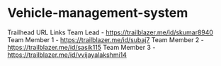 # Vehicle-management-system
Trailhead URL Links
Team Lead - https://trailblazer.me/id/skumar8940
Team Member 1 - https://trailblazer.me/id/subaj7
Team Member 2 -https://trailblazer.me/id/sasik115
Team Member 3 -https://trailblazer.me/id/vvijayalakshmi14
